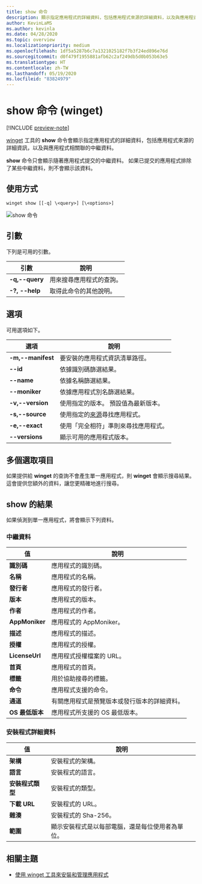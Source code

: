 ```yaml
---
title: show 命令
description: 顯示指定應用程式的詳細資料，包括應用程式來源的詳細資料，以及與應用程式相關聯的中繼資料。
author: KevinLaMS
ms.author: kevinla
ms.date: 04/28/2020
ms.topic: overview
ms.localizationpriority: medium
ms.openlocfilehash: 1df5a5287b6c7a1321025182f7b3f24ed896e76d
ms.sourcegitcommit: d0f479f1955881afb62c2af249db5d0b053b63e5
ms.translationtype: HT
ms.contentlocale: zh-TW
ms.lasthandoff: 05/19/2020
ms.locfileid: "83824979"
---
```

# <a name="show-command-winget"></a>show 命令 (winget)

[!INCLUDE [preview-note](../../includes/package-manager-preview.md)]

[winget](index.md) 工具的 **show** 命令會顯示指定應用程式的詳細資料，包括應用程式來源的詳細資訊，以及與應用程式相關聯的中繼資料。

**show** 命令只會顯示隨著應用程式提交的中繼資料。 如果已提交的應用程式排除了某些中繼資料，則不會顯示該資料。

## <a name="usage"></a>使用方式

`winget show [[-q] \<query>] [\<options>]`

![show 命令](images\show.png)

## <a name="arguments"></a>引數

下列是可用的引數。

| 引數  | 說明 |
|--------------|-------------|
| **-q,--query** |  用來搜尋應用程式的查詢。 |
| **-?, --help** |  取得此命令的其他說明。 |

## <a name="options"></a>選項

可用選項如下。

| 選項  | 說明 |
|--------------|-------------|
| **-m,--manifest** | 要安裝的應用程式資訊清單路徑。 |
| **--id**         |  依據識別碼篩選結果。 |
| **--name**   |      依據名稱篩選結果。 |
| **--moniker**   |  依據應用程式別名篩選結果。 |
| **-v,--version** |  使用指定的版本。 預設值為最新版本。 |
| **-s,--source** |   使用指定的[來源](source.md)尋找應用程式。 |
| **-e,--exact**     | 使用「完全相符」準則來尋找應用程式。 |
| **--versions**    | 顯示可用的應用程式版本。 |

## <a name="multiple-selections"></a>多個選取項目

如果提供給 **winget** 的查詢不會產生單一應用程式，則 **winget** 會顯示搜尋結果。 這會提供您額外的資料，讓您更精確地進行搜尋。

## <a name="results-of-show"></a>show 的結果

如果偵測到單一應用程式，將會顯示下列資料。

### <a name="metadata"></a>中繼資料

| 值  | 說明 |
|--------------|-------------|
| **識別碼**   | 應用程式的識別碼。 |
| **名稱**  | 應用程式的名稱。 |
| **發行者** | 應用程式的發行者。 |
| **版本** | 應用程式的版本。 |
| **作者**  | 應用程式的作者。 |
| **AppMoniker** | 應用程式的 AppMoniker。 |
| **描述** | 應用程式的描述。 |
| **授權**  | 應用程式的授權。 |
| **LicenseUrl** | 應用程式授權檔案的 URL。 |
| **首頁**  | 應用程式的首頁。 |
| **標籤** | 用於協助搜尋的標籤。  |
| **命令** | 應用程式支援的命令。 |
| **通道**  | 有關應用程式是預覽版本或發行版本的詳細資料。  |
| **OS 最低版本** | 應用程式所支援的 OS 最低版本。 |

### <a name="installer-details"></a>安裝程式詳細資料

| 值  | 說明 |
|--------------|-------------|
| **架構**   | 安裝程式的架構。 |
| **語言**  | 安裝程式的語言。 |
| **安裝程式類型**  | 安裝程式的類型。 |
| **下載 URL** | 安裝程式的 URL。 |
| **雜湊** | 安裝程式的 Sha-256。  |
| **範圍** | 顯示安裝程式是以每部電腦，還是每位使用者為單位。 |

## <a name="related-topics"></a>相關主題

* [使用 winget 工具來安裝和管理應用程式](index.md)
